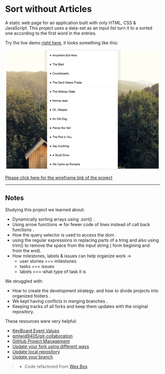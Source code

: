 # Sort without Articles

A static web page for an application built with only HTML, CSS & JavaScript. This project uses a data-set as an input list turn it to a sorted one according to the first word in the entries.

Try the live demo [right here](https://rashaali84.github.io/Sort-Without-Articles/index.html), it looks something like this:

[![sort without articles screen shot](./images/sort.png)](https://rashaali84.github.io/Sort-Without-Articles/)

[Please click here for the wireframe link of the project](https://wireframe.cc/arqJKs)

---

## Notes

Studying this project we learned about:

- Dynamically sorting arrays using .sort() .
- Using arrow functions => for fewer code of lines instead of call back
  functions .
- How the query selector is used to access the dom .
- using the regular expressions in replacing parts of a tring and also using trim()
  to remove the space from the input string ( form begining and from the end).
- How milestones, labels & issues can help organize work ->
  - user stories === milestones
  - tasks === issues
  - labels === what type of task it is

We struggled with:

- How to create the development strategy. and how to divide projects into organized folders .
- We kept having conflicts in merging branches .
- Keeping tracks of all forks and keep them updates with the original repository.

These resources were very helpful:

- [KeyBoard Event Values](https://css-tricks.com/snippets/javascript/javascript-keycodes/)
- [gmlwjd9405/git-collaboration](https://github.com/gmlwjd9405/git-collaboration)
- [GitHub Project Management](https://github.com/features/project-management)
- [Update your fork using different ways](https://rick.cogley.info/post/update-your-forked-repository-directly-on-github/)
- [Update local repository](https://stackoverflow.com/questions/43205981/git-how-to-update-local-repository-and-keep-my-changes)
- [Update your branch ](https://gist.github.com/santisbon/a1a60db1fb8eecd1beeacd986ae5d3ca)

> - Code refactored from [Wes Bos](https://github.com/wesbos/JavaScript30/tree/master/01%20-%20JavaScript%20Drum%20Kit)
